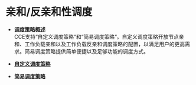 # 亲和/反亲和性调度<a name="cce_01_0149"></a>

-   **[调度策略概述](调度策略概述.md)**  
CCE支持“自定义调度策略“和“简易调度策略“。自定义调度策略开放节点亲和、工作负载亲和以及工作负载反亲和调度策略的配置，以满足用户的更高需求。简易调度策略提供简单便捷以及足够功能的调度方式。
-   **[自定义调度策略](自定义调度策略.md)**  

-   **[简易调度策略](简易调度策略.md)**  


